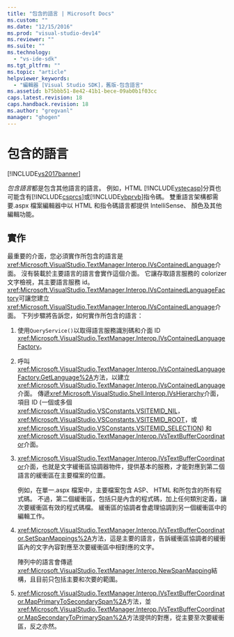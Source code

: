 ```yaml
---
title: "包含的語言 | Microsoft Docs"
ms.custom: ""
ms.date: "12/15/2016"
ms.prod: "visual-studio-dev14"
ms.reviewer: ""
ms.suite: ""
ms.technology: 
  - "vs-ide-sdk"
ms.tgt_pltfrm: ""
ms.topic: "article"
helpviewer_keywords: 
  - "編輯器 [Visual Studio SDK]，舊版-包含語言"
ms.assetid: b75bbb51-8e42-41b1-bece-09ab0b1f03cc
caps.latest.revision: 18
caps.handback.revision: 18
ms.author: "gregvanl"
manager: "ghogen"
---
```

# 包含的語言
[!INCLUDE[vs2017banner](../code-quality/includes/vs2017banner.md)]

*包含語言*都是包含其他語言的語言。  例如，HTML [!INCLUDE[vstecasp](../code-quality/includes/vstecasp_md.md)]分頁也可能含有[!INCLUDE[csprcs](../data-tools/includes/csprcs_md.md)]或[!INCLUDE[vbprvb](../code-quality/includes/vbprvb_md.md)]指令碼。  雙重語言架構都需要.aspx 檔案編輯器中以 HTML 和指令碼語言都提供 IntelliSense、 顏色及其他編輯功能。  
  
## 實作  
 最重要的介面，您必須實作所包含的語言是<xref:Microsoft.VisualStudio.TextManager.Interop.IVsContainedLanguage>介面。  沒有裝載於主要語言的語言會實作這個介面。  它讓存取語言服務的 colorizer 文字檢視，其主要語言服務 id。  <xref:Microsoft.VisualStudio.TextManager.Interop.IVsContainedLanguageFactory>可讓您建立<xref:Microsoft.VisualStudio.TextManager.Interop.IVsContainedLanguage>介面。  下列步驟將告訴您，如何實作所包含的語言：  
  
1.  使用`QueryService()`以取得語言服務識別碼和介面 ID <xref:Microsoft.VisualStudio.TextManager.Interop.IVsContainedLanguageFactory>。  
  
2.  呼叫<xref:Microsoft.VisualStudio.TextManager.Interop.IVsContainedLanguageFactory.GetLanguage%2A>方法，以建立<xref:Microsoft.VisualStudio.TextManager.Interop.IVsContainedLanguage>介面。  傳遞<xref:Microsoft.VisualStudio.Shell.Interop.IVsHierarchy>介面，項目 ID \(一個或多個<xref:Microsoft.VisualStudio.VSConstants.VSITEMID_NIL>， <xref:Microsoft.VisualStudio.VSConstants.VSITEMID_ROOT>，或<xref:Microsoft.VisualStudio.VSConstants.VSITEMID_SELECTION>\) 和<xref:Microsoft.VisualStudio.TextManager.Interop.IVsTextBufferCoordinator>介面。  
  
3.  <xref:Microsoft.VisualStudio.TextManager.Interop.IVsTextBufferCoordinator>介面，也就是文字緩衝區協調器物件，提供基本的服務，才能對應到第二個語言的緩衝區在主要檔案的位置。  
  
     例如，在單一.aspx 檔案中，主要檔案包含 ASP、 HTML 和所包含的所有程式碼。  不過，第二個緩衝區，包括只是內含的程式碼，加上任何類別定義，讓次要緩衝區有效的程式碼檔。  緩衝區的協調者會處理協調到另一個緩衝區中的編輯工作。  
  
4.  <xref:Microsoft.VisualStudio.TextManager.Interop.IVsTextBufferCoordinator.SetSpanMappings%2A>方法，這是主要的語言，告訴緩衝區協調者的緩衝區內的文字內容對應至次要緩衝區中相對應的文字。  
  
     陣列中的語言會傳遞<xref:Microsoft.VisualStudio.TextManager.Interop.NewSpanMapping>結構，且目前只包括主要和次要的範圍。  
  
5.  <xref:Microsoft.VisualStudio.TextManager.Interop.IVsTextBufferCoordinator.MapPrimaryToSecondarySpan%2A>方法，並<xref:Microsoft.VisualStudio.TextManager.Interop.IVsTextBufferCoordinator.MapSecondaryToPrimarySpan%2A>方法提供的對應，從主要至次要緩衝區，反之亦然。